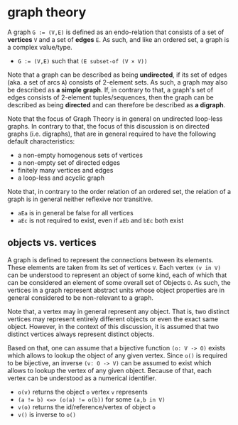 
<!-- ======================================================================= -->
# graph theory

A graph `G := (V,E)` is defined as an endo-relation that consists of a set of
**vertices** `V` and a set of **edges** `E`. As such, and like an ordered set,
a graph is a complex value/type.

* `G := (V,E)` such that `(E subset-of (V × V))`

Note that a graph can be described as being **undirected**, if its set of edges
(aka. a set of arcs `A`) consists of 2-element sets. As such, a graph may also
be described as **a simple graph**. If, in contrary to that, a graph's set of
edges consists of 2-element tuples/sequences, then the graph can be described
as being **directed** and can therefore be described as **a digraph**.

Note that the focus of Graph Theory is in general on undirected loop-less
graphs. In contrary to that, the focus of this discussion is on directed
graphs (i.e. digraphs), that are in general required to have the following
default characteristics:

* a non-empty homogenous sets of vertices
* a non-empty set of directed edges
* finitely many vertices and edges
* a loop-less and acyclic graph

Note that, in contrary to the order relation of an ordered set, the relation
of a graph is in general neither reflexive nor transitive.

* `aEa` is in general be false for all vertices
* `aEc` is not required to exist, even if `aEb` and `bEc` both exist

<!-- ======================================================================= -->
## objects vs. vertices

A graph is defined to represent the connections between its elements. These
elements are taken from its set of vertices `V`. Each vertex `(v in V)` can
be understood to represent an object of some kind, each of which that can be
considered an element of some overall set of Objects `O`. As such, the vertices
in a graph represent abstract units whose object properties are in general
considered to be non-relevant to a graph.

Note that, a vertex may in general represent any object. That is, two distinct
vertices may represent entirely different objects or even the exact same object.
However, in the context of this discussion, it is assumed that two distinct
vertices always represent distinct objects.

Based on that, one can assume that a bijective function `(o: V -> O)` exists
which allows to lookup the object of any given vertex. Since `o()` is required
to be bijective, an inverse `(v: O -> V)` can be assumed to exist which allows
to lookup the vertex of any given object. Because of that, each vertex can
be understood as a numerical identifier.

* `o(v)` returns the object `o` vertex `v` represents
* `(a != b) <=> (o(a) != o(b))` for some `(a,b in V)`
* `v(o)` returns the id/reference/vertex of object `o`
* `v()` is inverse to `o()`
